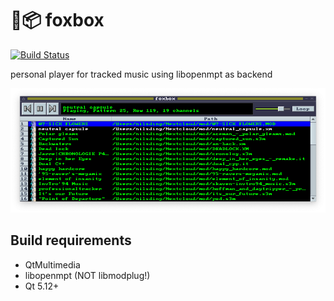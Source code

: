 # 🦊📦 foxbox

[![Build Status](https://travis-ci.com/nilsding/foxbox.svg?branch=master)](https://travis-ci.com/nilsding/foxbox)

personal player for tracked music using libopenmpt as backend

![Screenshot of foxbox in action](./screenshot.png)

## Build requirements

- QtMultimedia
- libopenmpt (NOT libmodplug!)
- Qt 5.12+

